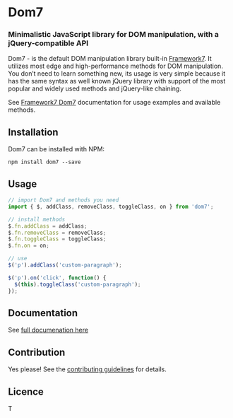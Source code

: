 # Dom7

### Minimalistic JavaScript library for DOM manipulation, with a jQuery-compatible API

Dom7 - is the default DOM manipulation library built-in [Framework7](https://framework7.io). It utilizes most edge and high-performance methods for DOM manipulation. You don’t need to learn something new, its usage is very simple because it has the same syntax as well known jQuery library with support of the most popular and widely used methods and jQuery-like chaining.

See [Framework7 Dom7](https://framework7.io/docs/dom7.html) documentation for usage examples and available methods.

## Installation

Dom7 can be installed with NPM:

```
npm install dom7 --save
```

## Usage

```js
// import Dom7 and methods you need
import { $, addClass, removeClass, toggleClass, on } from 'dom7';

// install methods
$.fn.addClass = addClass;
$.fn.removeClass = removeClass;
$.fn.toggleClass = toggleClass;
$.fn.on = on;

// use
$('p').addClass('custom-paragraph');

$('p').on('click', function() {
  $(this).toggleClass('custom-paragraph');
});
```

## Documentation

See [full documenation here](https://framework7.io/docs/dom7.html)

## Contribution

Yes please! See the [contributing guidelines](https://github.com/nolimits4web/dom7/blob/master/CONTRIBUTING.md) for details.

## Licence

T
